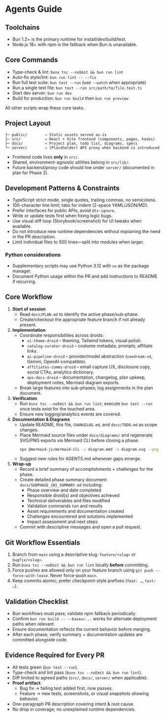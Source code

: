 # Agents Guide

## Toolchains
- Bun 1.2+ is the primary runtime for install/dev/build/test.
- Node.js 18+ with npm is the fallback when Bun is unavailable.

## Core Commands
- Type-check & lint: `bunx tsc --noEmit && bun run lint`
- Auto-fix style/lint: `bun run lint -- --fix`
- Run full test suite: `bun test --run` (use `--watch` when appropriate)
- Run a single test file: `bun test --run src/path/to/file.test.ts`
- Start dev server: `bun run dev`
- Build for production: `bun run build` then `bun run preview`

All other scripts wrap these core tasks.

## Project Layout

```
├─ public/        → Static assets served as-is
├─ src/           → React + Vite frontend (components, pages, hooks)
├─ docs/          → Project plan, todo list, diagrams, specs
└─ server/        → (Placeholder) API proxy when backend is introduced
```

- Frontend code lives **only** in `src/`.
- Shared, environment-agnostic utilities belong in `src/lib/`.
- Future backend/proxy code should live under `server/` (documented in plan for Phase 2).

## Development Patterns & Constraints

- TypeScript strict mode, single quotes, trailing commas, no semicolons.
- 100-character line limit; tabs for indent (2-space YAML/JSON/MD).
- Prefer interfaces for public APIs; avoid `@ts-ignore`.
- Write or update tests first when fixing logic bugs.
- Use visual diff loop (Storybook/screenshot) for UI tweaks when available.
- Do not introduce new runtime dependencies without explaining the need in the PR description.
- Limit individual files to 500 lines—split into modules when larger.

### Python considerations
- Supplementary scripts may use Python 3.12 with `uv` as the package manager.
- Document Python usage within the PR and add instructions to README if recurring.

## Core Workflow
1. **Start of session**
   - Read `docs/PLAN.md` to identify the active phase/sub-phase.
   - Create/checkout the appropriate feature branch if not already present.
2. **Implementation**
   - Coordinate responsibilities across droids:
     - `ui-theme-droid` – theming, Tailwind tokens, visual polish.
     - `catalog-curator-droid` – costume metadata, prompts, affiliate links.
     - `ai-pipeline-droid` – provider/model abstraction (`seedream-v4`, Gemini, OpenAI-compatible).
     - `affiliates-comms-droid` – email capture UX, disclosure copy, social CTAs, analytics dictionary.
     - `ops-docs-droid` – documentation, changelog, plan upkeep, deployment notes, Mermaid diagram exports.
   - Break large features into sub-phases; log assignments in the plan document.
3. **Verification**
   - Run `bunx tsc --noEmit && bun run lint`; execute `bun test --run` once tests exist for the touched area.
   - Ensure new logging/analytics events are covered.
4. **Documentation & Diagrams**
   - Update README, this file, `CHANGELOG.md`, and `docs/TODO.md` as scope changes.
   - Place Mermaid source files under `docs/diagrams/` and regenerate SVG/PNG exports via Mermaid CLI before closing a phase:
     ```sh
     npx @mermaid-js/mermaid-cli -i diagram.mmd -o diagram.svg --png
     ```
   - Suggest new rules for AGENTS.md whenever gaps emerge.
5. **Wrap-up**
   - Record a brief summary of accomplishments + challenges for the phase.
   - Create detailed phase summary document: `docs/SUBPHASE_{N}_SUMMARY.md` including:
     * Phase overview and date completed
     * Responsible droid(s) and objectives achieved
     * Technical deliverables and files modified
     * Validation commands run and results
     * Asset requirements and documentation created
     * Challenges encountered and solutions implemented
     * Impact assessment and next steps
   - Commit with descriptive messages and open a pull request.

## Git Workflow Essentials
1. Branch from `main` using a descriptive slug: `feature/<slug>` or `bugfix/<slug>`.
2. Run `bunx tsc --noEmit && bun run lint` locally **before** committing.
3. Force pushes are allowed only on your feature branch using `git push --force-with-lease`. Never force-push `main`.
4. Keep commits atomic; prefer checkpoint-style prefixes (`feat: …`, `test: …`).

## Validation Checklist
- Bun workflows must pass; validate npm fallback periodically.
- Confirm `bun run build -- --base=/...` works for alternate deployment paths when relevant.
- Ensure documentation reflects the current behavior before merging.
- After each phase, verify summary + documentation updates are committed alongside code.

## Evidence Required for Every PR
- All tests green (`bun test --run`).
- Type-check and lint pass (`bunx tsc --noEmit && bun run lint`).
- Diff limited to agreed paths (`src/`, `docs/`, `server/` when applicable).
- **Proof artifact**:
  - Bug fix → failing test added first, now passes.
  - Feature → new tests, screenshots, or visual snapshots showing behavior.
- One-paragraph PR description covering intent & root cause.
- No drop in coverage; no unexplained runtime dependencies.

